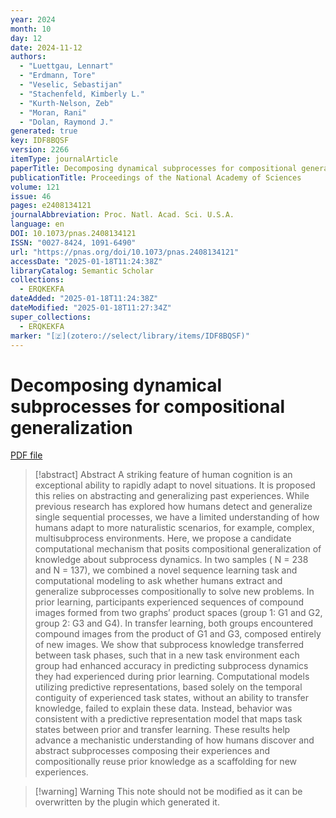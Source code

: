 ```yaml
---
year: 2024
month: 10
day: 12
date: 2024-11-12
authors:
  - "Luettgau, Lennart"
  - "Erdmann, Tore"
  - "Veselic, Sebastijan"
  - "Stachenfeld, Kimberly L."
  - "Kurth-Nelson, Zeb"
  - "Moran, Rani"
  - "Dolan, Raymond J."
generated: true
key: IDF8BQSF
version: 2266
itemType: journalArticle
paperTitle: Decomposing dynamical subprocesses for compositional generalization
publicationTitle: Proceedings of the National Academy of Sciences
volume: 121
issue: 46
pages: e2408134121
journalAbbreviation: Proc. Natl. Acad. Sci. U.S.A.
language: en
DOI: 10.1073/pnas.2408134121
ISSN: "0027-8424, 1091-6490"
url: "https://pnas.org/doi/10.1073/pnas.2408134121"
accessDate: "2025-01-18T11:24:38Z"
libraryCatalog: Semantic Scholar
collections:
  - ERQKEKFA
dateAdded: "2025-01-18T11:24:38Z"
dateModified: "2025-01-18T11:27:34Z"
super_collections:
  - ERQKEKFA
marker: "[🇿](zotero://select/library/items/IDF8BQSF)"
---
```


# Decomposing dynamical subprocesses for compositional generalization

[PDF file](/Papers/PDFs/Luettgau%20et%20al.%202024undefined%20-%20Decomposing%20dynamical%20subprocesses%20for%20compositional%20generalization.pdf)

> [!abstract] Abstract
> A striking feature of human cognition is an exceptional ability to rapidly adapt to novel situations. It is proposed this relies on abstracting and generalizing past experiences. While previous research has explored how humans detect and generalize single sequential processes, we have a limited understanding of how humans adapt to more naturalistic scenarios, for example, complex, multisubprocess environments. Here, we propose a candidate computational mechanism that posits compositional generalization of knowledge about subprocess dynamics. In two samples (
>               N
>               = 238 and
>               N
>               = 137), we combined a novel sequence learning task and computational modeling to ask whether humans extract and generalize subprocesses compositionally to solve new problems. In prior learning, participants experienced sequences of compound images formed from two graphs’ product spaces (group 1: G1 and G2, group 2: G3 and G4). In transfer learning, both groups encountered compound images from the product of G1 and G3, composed entirely of new images. We show that subprocess knowledge transferred between task phases, such that in a new task environment each group had enhanced accuracy in predicting subprocess dynamics they had experienced during prior learning. Computational models utilizing predictive representations, based solely on the temporal contiguity of experienced task states, without an ability to transfer knowledge, failed to explain these data. Instead, behavior was consistent with a predictive representation model that maps task states between prior and transfer learning. These results help advance a mechanistic understanding of how humans discover and abstract subprocesses composing their experiences and compositionally reuse prior knowledge as a scaffolding for new experiences.

>[!warning] Warning
> This note should not be modified as it can be overwritten by the plugin which generated it.

